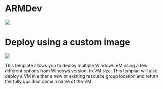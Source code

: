 # ARMDev

<a href="https://portal.azure.com/#create/Microsoft.Template/uri/https%3A%2F%2Fraw.githubusercontent.com%2Fcnomadl%2Farmdev%2Fmaster%2Fazuredeploy.json" target="_blank">
    <img src="http://azuredeploy.net/deploybutton.png"/>
</a>

# Deploy using a custom image
<a href="https://portal.azure.com/#create/Microsoft.Template/uri/https%3A%2F%2Fraw.githubusercontent.com%2Fcnomadl%2Farmdev%2Fmaster%2Fazuredeploy-custom.json" target="_blank">
    <img src="http://azuredeploy.net/deploybutton.png"/>
</a>

This template allows you to deploy multiple Windows VM using a few different options from Windows version, to VM size. This templae will also deploy a VM in either a new or existing resource group location and return the fully qualified domain name of the VM.
